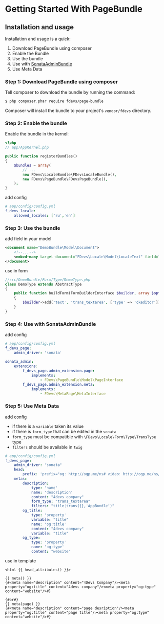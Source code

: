 Getting Started With PageBundle
===========================================

## Installation and usage

Installation and usage is a quick:

1. Download PageBundle using composer
2. Enable the Bundle
3. Use the bundle
4. Use with [SonataAdminBundle](https://github.com/sonata-project/SonataAdminBundle)
5. Use Meta Data


### Step 1: Download PageBundle using composer

Tell composer to download the bundle by running the command:

``` bash
$ php composer.phar require fdevs/page-bundle
```

Composer will install the bundle to your project's `vendor/fdevs` directory.


### Step 2: Enable the bundle

Enable the bundle in the kernel:

``` php
<?php
// app/AppKernel.php

public function registerBundles()
{
    $bundles = array(
        // ...
        new FDevs\LocaleBundle\FDevsLocaleBundle(),
        new FDevs\PageBundle\FDevsPageBundle(),
    );
}
```

add config
``` yml
# app/config/config.yml
f_devs_locale:
    allowed_locales: ['ru','en']
```

### Step 3: Use the bundle

add field in your model

``` xml
<document name="DemoBundle\Model\Document">
    <!--...-->
    <embed-many target-document="FDevs\Locale\Model\LocaleText" field="text" fieldName="text"/>
</document>
```

use in form

``` php
//src/DemoBundle/Form/Type/DemoType.php
class DemoType extends AbstractType
{
    public function buildForm(FormBuilderInterface $builder, array $options)
    {
        $builder->add('text', 'trans_textarea', ['type' => 'ckeditor'])
    }
}
```

### Step 4: Use with SonataAdminBundle

add config

``` yml
# app/config/config.yml
f_devs_page:
    admin_driver: 'sonata'
    
sonata_admin:
    extensions:
        f_devs_page.admin_extension.page:
            implements:
                - FDevs\PageBundle\Model\PageInterface
        f_devs_page.admin_extension.meta:
            implements:
                - FDevs\MetaPage\MetaInterface
```

### Step 5: Use Meta Data

add config
* if there is a `variable` taken its value 
* if there is `form_type` that can be edited in the `sonata`
* `form_type` must be compatible with `\FDevs\Locale\Form\Type\TransType` type
* `filters` should be available in `twig`

``` yml
# app/config/config.yml
f_devs_page:
    admin_driver: "sonata"
    head:
        prefix: 'prefix="og: http://ogp.me/ns# video: http://ogp.me/ns/video# ya: http://webmaster.yandex.ru/vocabularies/"'
    metas:
        description:
            type: 'name'
            name: 'description'
            content: "4devs company"
            form_type: "trans_textarea"
            filters: "title|trans({},'AppBundle')"
        og_title:
            type: 'property'
            variable: "title"
            name: 'og:title'
            content: "4devs company"
            variable: "title"
        og_type:
            type: 'property'
            name: 'og:type'
            content: "website"
```

use in template

```twig
<html {{ head_attributes() }}>

{{ meta() }}
{#<meta name="description" content="4Devs Company"/><meta property="og:title" content="4devs company"/><meta property="og:type" content="website"/>#}

{#or#}
{{ meta(page) }}
{#<meta name="description" content="page desription"/><meta property="og:title" content="page title"/><meta property="og:type" content="website"/>#}
```
